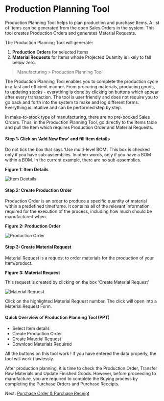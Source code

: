 # Production Planning Tool

<p class="lead">Production Planning Tool helps to plan production and purchase Items. A list of Items can be generated from the open Sales Orders in the system. This tool creates Production Orders and generates Material Requests.</p>

The Production Planning Tool will generate:

1. **Production Orders** for selected Items 
2. **Material Requests** for Items whose Projected Quantity is likely to fall below zero.

> Manufacturing > Production Planning Tool

The Production Planning Tool enables you to complete the production cycle in a fast and efficient manner. From procuring materials, producing goods, to updating stocks - everything is done by clicking on buttons which appear after every transaction. The tool is user friendly and does not require you to go back and forth into the system to make and log different forms. Everything is intuitive and can be performed step by step. 

In make-to-stock type of manufacturing, there are no pre-booked Sales Orders. Thus, in the Production Planning Tool, go directly to the Items table and pull the Item which requires Production Order and Material Requests.

#### Step 1: Click on 'Add New Row' and fill Item details

Do not tick the box that says ‘Use multi-level BOM’. This box is checked only if you have sub-assemblies. In other words, only if you have a BOM within a BOM. In the current example, there are no sub-assemblies.

__Figure 1: Item Details__

![Item Deetails](/assets/erpnext_org/images/erpnext/m-t-s-ppt-pull-items.png)

 
#### Step 2: Create Production Order

Production Order is an order to produce a specific quantity of material within a predefined timeframe. It contains all of the relevant information required for the execution of the process, including how much should be manufactured when. 

__Figure 2: Production Order__

![Production Order ](/assets/erpnext_org/images/erpnext/m-t-s-ppt-create-po.png)

#### Step 3: Create Material Request

Material Request is a request to order materials for the production of your Item/product.

__Figure 3: Material Request__

This request is created by clicking on the box ‘Create Material Request’

![Material Request](/assets/erpnext_org/images/erpnext/m-t-s-ppt-material-request.png)


Click on the highlighted Material Request number. The click will open into a Material Request Form. 


#### Quick Overview of Production Planning Tool (PPT)

* Select Item details
* Create Production Order
* Create Material Request
* Download Materials Required

<i class="icon-lightbulb text-warning" style="font-size: 200%"></i> All the buttons on this tool work ! If you have entered the data properly, the tool will work flawlessly.

After  production planning, it is time to check the Production Order, Transfer Raw Materials and Update Finished Goods. However, before proceeding to manufacture, you are required to complete the Buying process by completing the Purchase Orders and Purchase Receipts. 

Next: [Purchase Order & Purchase Receipt](/user-guide/guide-books/make-to-stock/buying)

